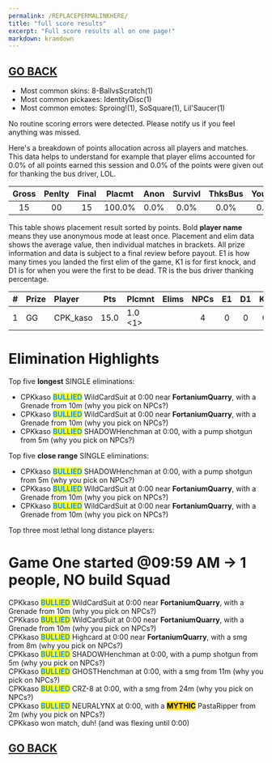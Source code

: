 ```yaml
---
permalink: /REPLACEPERMALINKHERE/
title: "full score results"
excerpt: "Full score results all on one page!"
markdown: kramdown
---
```

## [GO BACK](https://www.kaso.gg)



* Most common skins: 8-BallvsScratch(1)<br>
* Most common pickaxes: IdentityDisc(1)<br>
* Most common emotes: Sproing!(1), SoSquare(1), Lil'Saucer(1)<br>

No routine scoring errors were detected. Please notify us if you feel anything was missed.

Here's a breakdown of points allocation across all players and matches. This data helps to understand for example that player elims accounted for 0.0% of all points earned this session and 0.0% of the points were given out for thanking the bus driver, LOL.

| Gross  | Penlty | Final  | Placmt | Anon   | Survivl  | ThksBus | YouDed | Elims  | Siphon | NPC    |
| :----: | :----: | :----: | :----: | :----: | :----:   | :----:  | :----: | :----: | :----: | :----: |
|15|00|15|100.0%|0.0%|0.0%|0.0%|0.0%|0.0%|0.0%|0.0%|

This table shows placement result sorted by points. Bold **player name** means they use anonymous mode at least once. Placement and elim data shows the average value, then individual matches in brackets. All prize information and data is subject to a final review before payout. E1 is how many times you landed the first elim of the game, K1 is for first knock, and D1 is for when you were the first to be dead. TR is the bus driver thanking percentage.


| #      | Prize | Player | Pts    | Plcmnt | Elims | NPCs   | E1     | D1     | K1     | TR     | Lvl    | Skin   | Axe    |
| :----: | :---  | :---   | :----: | :---   | :---  | :----: | :----: | :----: | :----: | :----: | :----: | :----: | :----: |
|1|GG|CPK_kaso|15.0|1.0 <1>||4|0|0|0|100%|46|![](https://media.fortniteapi.io/images/e8c4d88f1639a7741b6aefaa90958eb9/transparent.png){:height="35px"}|![](https://media.fortniteapi.io/images/eb390e0a1e7ff085ff8c1e7a5a3afa53/transparent.png){:height="35px"}|



# Elimination Highlights<br>
Top five <strong>longest</strong> SINGLE eliminations:<br>
* CPKkaso <strong><span style="color:dodgerblue;background-color:yellow">BULLIED</span></strong> WildCardSuit at 0:00 near <strong>FortaniumQuarry</strong>, with a Grenade from 10m (why you pick on NPCs?)<br>
* CPKkaso <strong><span style="color:dodgerblue;background-color:yellow">BULLIED</span></strong> WildCardSuit at 0:00 near <strong>FortaniumQuarry</strong>, with a Grenade from 10m (why you pick on NPCs?)<br>
* CPKkaso <strong><span style="color:dodgerblue;background-color:yellow">BULLIED</span></strong> SHADOWHenchman at 0:00, with a pump shotgun from 5m (why you pick on NPCs?)<br>

Top five <strong>close range</strong> SINGLE eliminations:<br>
* CPKkaso <strong><span style="color:dodgerblue;background-color:yellow">BULLIED</span></strong> SHADOWHenchman at 0:00, with a pump shotgun from 5m (why you pick on NPCs?)<br>
* CPKkaso <strong><span style="color:dodgerblue;background-color:yellow">BULLIED</span></strong> WildCardSuit at 0:00 near <strong>FortaniumQuarry</strong>, with a Grenade from 10m (why you pick on NPCs?)<br>
* CPKkaso <strong><span style="color:dodgerblue;background-color:yellow">BULLIED</span></strong> WildCardSuit at 0:00 near <strong>FortaniumQuarry</strong>, with a Grenade from 10m (why you pick on NPCs?)<br>

Top three most lethal long distance players:<br>

# Game <strong>One</strong> started @09:59 AM -> 1 people, NO build Squad<br>
CPKkaso <strong><span style="color:dodgerblue;background-color:yellow">BULLIED</span></strong> WildCardSuit at 0:00 near <strong>FortaniumQuarry</strong>, with a Grenade from 10m (why you pick on NPCs?)<br>
CPKkaso <strong><span style="color:dodgerblue;background-color:yellow">BULLIED</span></strong> WildCardSuit at 0:00 near <strong>FortaniumQuarry</strong>, with a Grenade from 10m (why you pick on NPCs?)<br>
CPKkaso <strong><span style="color:dodgerblue;background-color:yellow">BULLIED</span></strong> Highcard at 0:00 near <strong>FortaniumQuarry</strong>, with a smg from 8m (why you pick on NPCs?)<br>
CPKkaso <strong><span style="color:dodgerblue;background-color:yellow">BULLIED</span></strong> SHADOWHenchman at 0:00, with a pump shotgun from 5m (why you pick on NPCs?)<br>
CPKkaso <strong><span style="color:dodgerblue;background-color:yellow">BULLIED</span></strong> GHOSTHenchman at 0:00, with a smg from 11m (why you pick on NPCs?)<br>
CPKkaso <strong><span style="color:dodgerblue;background-color:yellow">BULLIED</span></strong> CRZ-8 at 0:00, with a smg from 24m (why you pick on NPCs?)<br>
CPKkaso <strong><span style="color:dodgerblue;background-color:yellow">BULLIED</span></strong> NEURALYNX at 0:00, with a <strong><span style="color:black;background-color:gold">MYTHIC</span></strong> PastaRipper from 2m (why you pick on NPCs?)<br>
CPKkaso won match, duh! (and was flexing until 0:00)<br>


## [GO BACK](https://www.kaso.gg)
